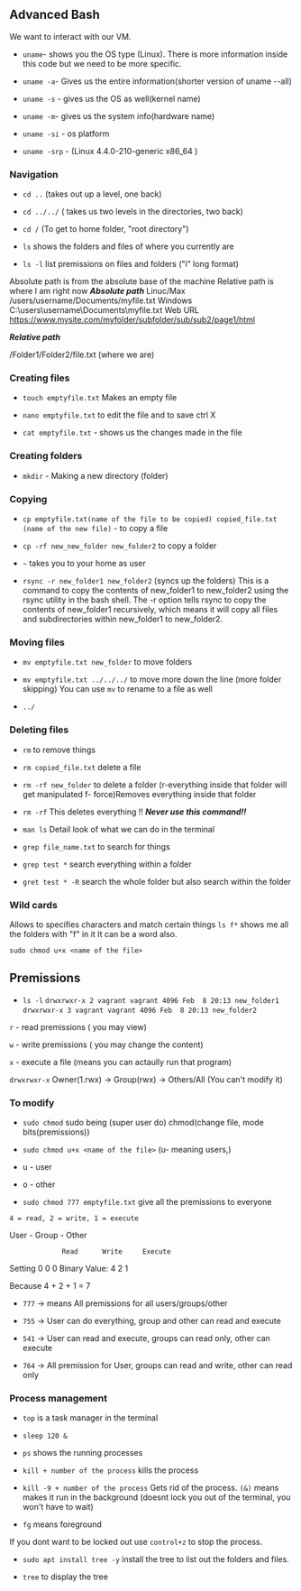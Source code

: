 ## Advanced Bash

We want to interact with our VM.

- `uname`- shows you the OS type (Linux). There is more information inside this code but we need to be more specific.

- `uname -a`- Gives us the entire information(shorter version of uname --all)

- `uname -s` - gives us the OS as well(kernel name)

- `uname -m`- gives us the system info(hardware name)

- `uname -si` - os platform

- `uname -srp` - (Linux 4.4.0-210-generic x86_64
)

### Navigation


- `cd ..` (takes out up a level, one back)

- `cd ../../` ( takes us two levels in the directories, two back)

- `cd /` (To get to home folder, "root directory")

- `ls` shows  the folders and files of where you currently are

- `ls -l` list premissions on files and folders ("l" long format)

Absolute path is from the absolute base of the machine 
Relative path is where I am right now 
***Absolute path***
Linuc/Max
/users/username/Documents/myfile.txt
Windows
C:\users\username\Documents\myfile.txt
Web URL
https://www.mysite.com/myfolder/subfolder/sub/sub2/page1/html

***Relative path***

/Folder1/Folder2/file.txt (where we are)

### Creating files


- `touch emptyfile.txt` Makes an empty file 

- `nano emptyfile.txt` to edit the file and to save ctrl X

- `cat emptyfile.txt` - shows us the changes made in the file 

### Creating folders


- `mkdir` - Making a new directory (folder)

### Copying 

- `cp emptyfile.txt(name of the file to be copied) copied_file.txt (name of the new file)` - to copy a file 

- `cp -rf new_new_folder new_folder2` to copy a folder 

- `~` takes you to your home as user 

- `rsync -r new_folder1 new_folder2` (syncs up the folders) 
This is a command to copy the contents of new_folder1 to new_folder2 using the rsync utility in the bash shell. The -r option tells rsync to copy the contents of new_folder1 recursively, which means it will copy all files and subdirectories within new_folder1 to new_folder2.


### Moving files


- `mv emptyfile.txt new_folder` to move folders

- `mv emptyfile.txt ../../../` to move more down the line (more folder skipping)
You can use `mv` to rename to a file as well 

- `../`

### Deleting files

- `rm` to remove things

- `rm copied_file.txt` delete a file 

- `rm -rf new_folder` to delete a folder (r-everything inside that folder will get manipulated f- force)Removes everything inside that folder
- `rm -rf` This deletes everything !! ***Never use this command!!***  


- `man ls` Detail look of what we can do in the terminal

- `grep file_name.txt` to search for things

- `grep test *` search everything within a folder 

- `gret test * -R` search the whole folder but also search within the folder 


### Wild cards
Allows to specifies characters and match certain things
`ls f*` shows me all the folders with "f" in it
It can be a word also.

`sudo chmod u+x <name of the file>`



## Premissions 


- `ls -l`
`drwxrwxr-x 2 vagrant vagrant 4096 Feb  8 20:13 new_folder1`
`drwxrwxr-x 3 vagrant vagrant 4096 Feb  8 20:13 new_folder2`

`r` - read premissions ( you may view)

`w` - write premissions ( you may change the content)

`x` - execute a file (means you can actaully run that program)

`drwxrwxr-x`  Owner(1.rwx) -> Group(rwx) -> Others/All (You can't modify it)

### To modify

 - `sudo chmod` sudo being (super user do) chmod(change file, mode bits(premissions))

- `sudo chmod u+x <name of the file>` (u- meaning users,)

- u - user
- o - other
- `sudo chmod 777 emptyfile.txt` give all the premissions to everyone 

`4 = read, 2 = write, 1 = execute` 


User - Group - Other

                 Read      Write     Execute
Setting           0          0          0
Binary Value:     4          2          1

Because 4 + 2 + 1 = 7
- `777` -> means All premissions for all users/groups/other

- `755` -> User can do everything, group and other can read and execute

- `541` -> User can read and execute, groups can read only, other can execute

- `764` -> All premission for User, groups can read and write, other can read only

### Process management

- `top` is a task manager in the terminal

- `sleep 120 &`

- `ps` shows the running processes

- `kill + number of the process` kills the process

- `kill -9 + number of the process` Gets rid of the process. `(&)` means makes it run in the background (doesnt lock you out of the terminal, you won't have to wait) 

- `fg` means foreground 

If you dont want to be locked out use `control+z` to stop the process.

- `sudo apt install tree -y` install the tree to list out the folders and files. 

- `tree` to display the tree

























